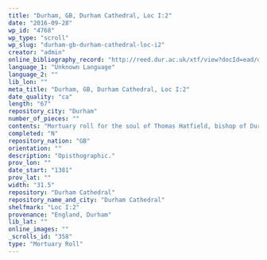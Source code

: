 ```yaml
---
title: "Durham, GB, Durham Cathedral, Loc I:2"
date: "2016-09-28"
wp_id: "4768"
wp_type: "scroll"
wp_slug: "durham-gb-durham-cathedral-loc-i2"
creator: "admin"
online_bibliography_record: "http://reed.dur.ac.uk/xtf/view?docId=ead/dcd/dcdlocel.xml#qxj-40"
language_1: "Unknown Language"
language_2: ""
lib_lon: ""
meta_title: "Durham, GB, Durham Cathedral, Loc I:2"
date_quality: "ca"
length: "67"
repository_city: "Durham"
number_of_pieces: ""
contents: "Mortuary roll for the soul of Thomas Hatfield, bishop of Durham, and his parents, lower part only, comprising tituli for 32 houses starting with St Mary of Graces by the Tower, London, and continuing through London, Southwark, Bermondsey, Aylesford, Canterbury, Lesnes, Rochester, Boxley, Faversham, Sandwich, Langdon, Dover, Fulston, and Horton, to Bilsington. On the dorse is a cancelled index to a theological text."
completed: "N"
repository_nation: "GB"
orientation: ""
description: "Opisthographic."
prov_lon: ""
date_start: "1381"
prov_lat: ""
width: "31.5"
repository: "Durham Cathedral"
repository_name_and_city: "Durham Cathedral"
shelfmark: "Loc I:2"
provenance: "England, Durham"
lib_lat: ""
online_images: ""
_scrolls_id: "358"
type: "Mortuary Roll"
---
```



